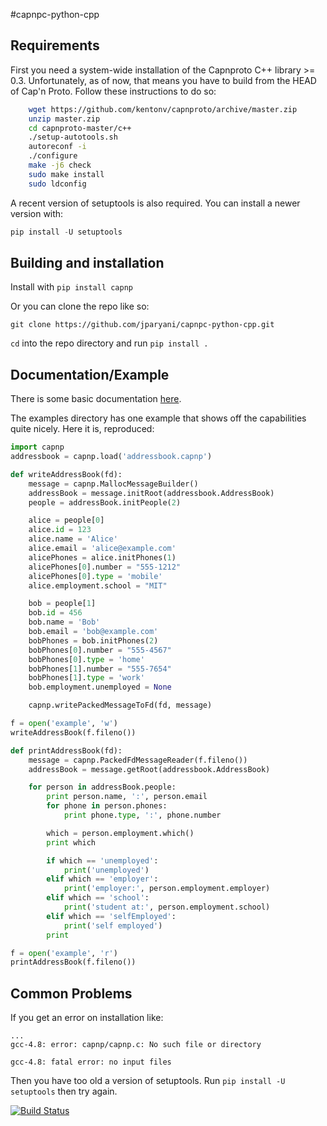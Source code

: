 #capnpc-python-cpp

## Requirements

First you need a system-wide installation of the Capnproto C++ library >= 0.3. Unfortunately, as of now, that means you have to build from the HEAD of Cap'n Proto. Follow these instructions to do so:

```bash
    wget https://github.com/kentonv/capnproto/archive/master.zip
    unzip master.zip
    cd capnproto-master/c++
    ./setup-autotools.sh
    autoreconf -i
    ./configure
    make -j6 check
    sudo make install
    sudo ldconfig
```

A recent version of setuptools is also required. You can install a newer version with:
    
```python
pip install -U setuptools
```

## Building and installation

Install with `pip install capnp`

Or you can clone the repo like so:

    git clone https://github.com/jparyani/capnpc-python-cpp.git

`cd` into the repo directory and run `pip install .`

## Documentation/Example
There is some basic documentation [here](http://jparyani.github.io/capnpc-python-cpp/).

The examples directory has one example that shows off the capabilities quite nicely. Here it is, reproduced:

```python
import capnp
addressbook = capnp.load('addressbook.capnp')

def writeAddressBook(fd):
    message = capnp.MallocMessageBuilder()
    addressBook = message.initRoot(addressbook.AddressBook)
    people = addressBook.initPeople(2)

    alice = people[0]
    alice.id = 123
    alice.name = 'Alice'
    alice.email = 'alice@example.com'
    alicePhones = alice.initPhones(1)
    alicePhones[0].number = "555-1212"
    alicePhones[0].type = 'mobile'
    alice.employment.school = "MIT"

    bob = people[1]
    bob.id = 456
    bob.name = 'Bob'
    bob.email = 'bob@example.com'
    bobPhones = bob.initPhones(2)
    bobPhones[0].number = "555-4567"
    bobPhones[0].type = 'home'
    bobPhones[1].number = "555-7654" 
    bobPhones[1].type = 'work'
    bob.employment.unemployed = None

    capnp.writePackedMessageToFd(fd, message)

f = open('example', 'w')
writeAddressBook(f.fileno())

def printAddressBook(fd):
    message = capnp.PackedFdMessageReader(f.fileno())
    addressBook = message.getRoot(addressbook.AddressBook)

    for person in addressBook.people:
        print person.name, ':', person.email
        for phone in person.phones:
            print phone.type, ':', phone.number

        which = person.employment.which()
        print which

        if which == 'unemployed':
            print('unemployed')
        elif which == 'employer':
            print('employer:', person.employment.employer)
        elif which == 'school':
            print('student at:', person.employment.school)
        elif which == 'selfEmployed':
            print('self employed')
        print

f = open('example', 'r')
printAddressBook(f.fileno())
```

## Common Problems

If you get an error on installation like:

    ...
    gcc-4.8: error: capnp/capnp.c: No such file or directory

    gcc-4.8: fatal error: no input files

Then you have too old a version of setuptools. Run `pip install -U setuptools` then try again.

[![Build Status](https://travis-ci.org/jparyani/capnpc-python-cpp.png?branch=master)](https://travis-ci.org/jparyani/capnpc-python-cpp)

